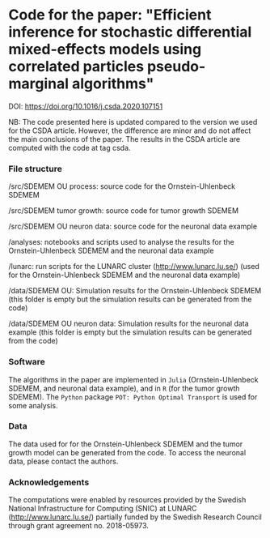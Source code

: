 # Code for the paper: "Efficient inference for stochastic differential mixed-effects models using correlated particles pseudo-marginal algorithms"

DOI: https://doi.org/10.1016/j.csda.2020.107151

NB: The code presented here is updated compared to the version we used for the CSDA article. However, the difference are minor and do not affect the main conclusions of the paper. The results in the CSDA article are computed with the code at tag csda.

### File structure

/src/SDEMEM OU process: source code for the Ornstein-Uhlenbeck SDEMEM

/src/SDEMEM tumor growth: source code for tumor growth SDEMEM

/src/SDEMEM OU neuron data: source code for the neuronal data example

/analyses: notebooks and scripts used to analyse the results for the Ornstein-Uhlenbeck SDEMEM and the neuronal data example

/lunarc: run scripts for the LUNARC cluster (http://www.lunarc.lu.se/) (used for the Ornstein-Uhlenbeck SDEMEM and the neuronal data example)

/data/SDEMEM OU: Simulation results for the Ornstein-Uhlenbeck SDEMEM (this folder is empty but the simulation results can be generated from the code)

/data/SDEMEM OU neuron data: Simulation results for the neuronal data example (this folder is empty but the simulation results can be generated from the code)

### Software

The algorithms in the paper are implemented in `Julia` (Ornstein-Uhlenbeck SDEMEM, and neuronal data example), and in `R` (for the tumor growth SDEMEM). The `Python` package  `POT: Python Optimal Transport` is used for some analysis.

### Data

The data used for for the  Ornstein-Uhlenbeck SDEMEM and the tumor growth model can be generated from the code. To access the neuronal data, please contact the authors.

###  Acknowledgements

The computations were enabled by resources provided by the Swedish National Infrastructure for Computing (SNIC) at LUNARC (http://www.lunarc.lu.se/)  partially funded by the Swedish Research Council through grant agreement no. 2018-05973.
